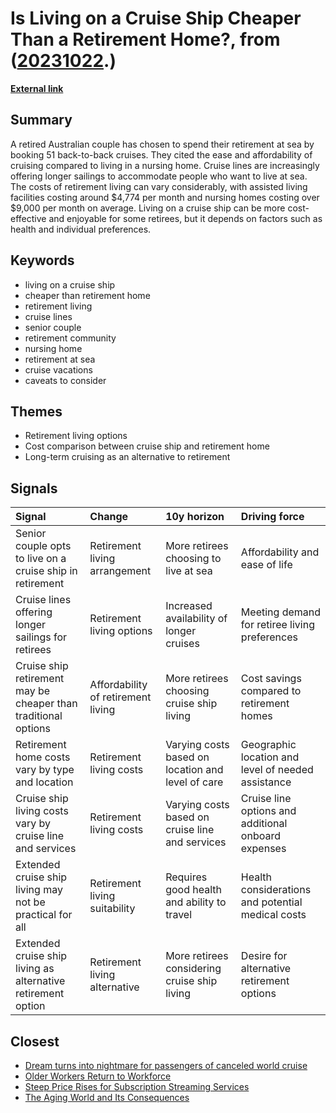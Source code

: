 # __Is Living on a Cruise Ship Cheaper Than a Retirement Home?__, from ([20231022](https://kghosh.substack.com/p/20231022).)

__[External link](https://www.fool.com/the-ascent/personal-finance/articles/is-living-on-a-cruise-ship-really-cheaper-than-a-retirement-home/)__



## Summary

A retired Australian couple has chosen to spend their retirement at sea by booking 51 back-to-back cruises. They cited the ease and affordability of cruising compared to living in a nursing home. Cruise lines are increasingly offering longer sailings to accommodate people who want to live at sea. The costs of retirement living can vary considerably, with assisted living facilities costing around $4,774 per month and nursing homes costing over $9,000 per month on average. Living on a cruise ship can be more cost-effective and enjoyable for some retirees, but it depends on factors such as health and individual preferences.

## Keywords

* living on a cruise ship
* cheaper than retirement home
* retirement living
* cruise lines
* senior couple
* retirement community
* nursing home
* retirement at sea
* cruise vacations
* caveats to consider

## Themes

* Retirement living options
* Cost comparison between cruise ship and retirement home
* Long-term cruising as an alternative to retirement

## Signals

| Signal                                                         | Change                             | 10y horizon                                       | Driving force                                       |
|:---------------------------------------------------------------|:-----------------------------------|:--------------------------------------------------|:----------------------------------------------------|
| Senior couple opts to live on a cruise ship in retirement      | Retirement living arrangement      | More retirees choosing to live at sea             | Affordability and ease of life                      |
| Cruise lines offering longer sailings for retirees             | Retirement living options          | Increased availability of longer cruises          | Meeting demand for retiree living preferences       |
| Cruise ship retirement may be cheaper than traditional options | Affordability of retirement living | More retirees choosing cruise ship living         | Cost savings compared to retirement homes           |
| Retirement home costs vary by type and location                | Retirement living costs            | Varying costs based on location and level of care | Geographic location and level of needed assistance  |
| Cruise ship living costs vary by cruise line and services      | Retirement living costs            | Varying costs based on cruise line and services   | Cruise line options and additional onboard expenses |
| Extended cruise ship living may not be practical for all       | Retirement living suitability      | Requires good health and ability to travel        | Health considerations and potential medical costs   |
| Extended cruise ship living as alternative retirement option   | Retirement living alternative      | More retirees considering cruise ship living      | Desire for alternative retirement options           |

## Closest

* [Dream turns into nightmare for passengers of canceled world cruise](e19b79e90e6df855df522df44732fb59)
* [Older Workers Return to Workforce](feb0555f9c54012995fdac8ef2410b8e)
* [Steep Price Rises for Subscription Streaming Services](538d1fe67955ba33a2ba2ddca13635e7)
* [The Aging World and Its Consequences](a8bf5109e22909dfe327db0ee8f3853d)